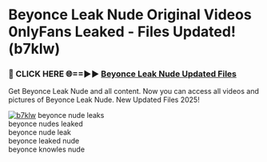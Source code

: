 # Beyonce Leak Nude Original Videos 0nlyFans Leaked - Files Updated! (b7klw)

<h3>🔴 CLICK HERE 🌐==►► <a href="https://tinyurl.com/yrmya6cz" rel="nofollow">Beyonce Leak Nude Updated Files</a></h3>

Get Beyonce Leak Nude and all content. Now you can access all videos and pictures of Beyonce Leak Nude. New Updated Files 2025!

[![b7klw](https://i.imgur.com/FMdXYCs.gif)](https://tinyurl.com/yrmya6cz)
beyonce nude leaks<br>
beyonce nudes leaked<br>
beyonce nude leak<br>
beyonce leaked nude<br>
beyonce knowles nude